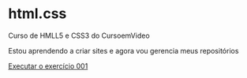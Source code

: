 # html.css
Curso de HMLL5 e CSS3 do CursoemVideo

Estou aprendendo a criar sites e agora vou gerencia meus repositórios

<a href="https://chicharitosa.github.io/html.css/exercicios/ex001/index.html">Executar o exercício 001</a>